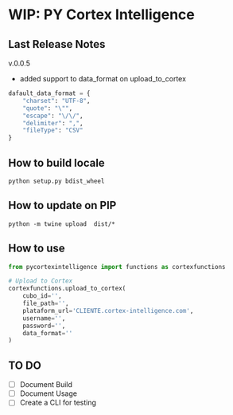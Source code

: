 # WIP: PY Cortex Intelligence
## Last Release Notes

v.0.0.5

- added support to data_format on upload_to_cortex

```python
dafault_data_format = {
    "charset": "UTF-8",
    "quote": "\"",
    "escape": "\/\/",
    "delimiter": ",",
    "fileType": "CSV"
}
```

## How to build locale
```shell
python setup.py bdist_wheel
```

## How to update on PIP
```
python -m twine upload  dist/*
```

## How to use
```python
from pycortexintelligence import functions as cortexfunctions

# Upload to Cortex
cortexfunctions.upload_to_cortex(
    cubo_id='',
    file_path='',
    plataform_url='CLIENTE.cortex-intelligence.com',
    username='',
    password='',
    data_format=''
)
```

## TO DO

- [ ] Document Build
- [ ] Document Usage
- [ ] Create a CLI for testing
